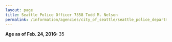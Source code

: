 ```yaml
---
layout: page
title: Seattle Police Officer 7358 Todd M. Nelson
permalink: /information/agencies/city_of_seattle/seattle_police_department/copbook/7358/
---
```


**Age as of Feb. 24, 2016:** 35
